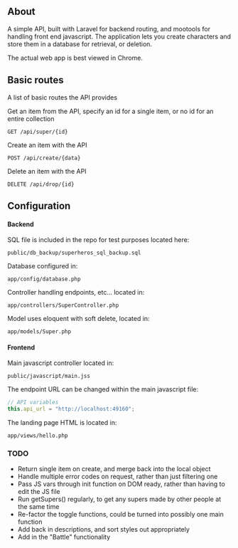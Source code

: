 ## About
A simple API, built with Laravel for backend routing, and mootools for handling front end javascript.
The application lets you create characters and store them in a database for retrieval, or deletion.

The actual web app is best viewed in Chrome.

## Basic routes
A list of basic routes the API provides

Get an item from the API, specify an id for a single item, or no id for an entire collection
```shell
GET /api/super/{id}
```

Create an item with the API
```shell
POST /api/create/{data}
```

Delete an item with the API
```shell
DELETE /api/drop/{id}
```

## Configuration

#### Backend

SQL file is included in the repo for test purposes located here:
```shell
public/db_backup/superheros_sql_backup.sql
```

Database configured in:
```shell
app/config/database.php
```

Controller handling endpoints, etc... located in:
```shell  
app/controllers/SuperController.php
```

Model uses eloquent with soft delete, located in:
```shell
app/models/Super.php
```

#### Frontend

Main javascript controller located in:
```shell
public/javascript/main.jss
```

The endpoint URL can be changed within the main javascript file:
```javascript
// API variables
this.api_url = "http://localhost:49160";
```

The landing page HTML is located in:
```shell
app/views/hello.php
```

### TODO

- Return single item on create, and merge back into the local object
- Handle multiple error codes on request, rather than just filtering one
- Pass JS vars through init function on DOM ready, rather than having to edit the JS file
- Run getSupers() regularly, to get any supers made by other people at the same time
- Re-factor the toggle functions, could be turned into possibly one main function
- Add back in descriptions, and sort styles out appropriately
- Add in the "Battle" functionality